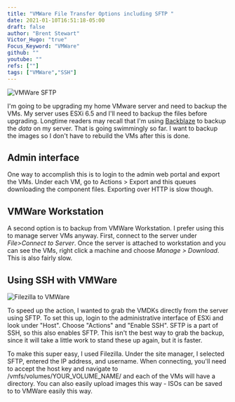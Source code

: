 ```yaml
---
title: "VMWare File Transfer Options including SFTP "
date: 2021-01-10T16:51:18-05:00
draft: false
author: "Brent Stewart"
Victor_Hugo: "true"
Focus_Keyword: "VMWare"
github: ""
youtube: ""
refs: [""]
tags: ["VMWare","SSH"]
---
```


![VMWare SFTP](/210110_VMWare-SFTP.png#floatright)

I'm going to be upgrading my home VMware server and need to backup the VMs.  My server uses ESXi 6.5 and I'll need to backup the files before upgrading.  Longtime readers may recall that I'm using [Backblaze](/posts/200804_homebackup) to backup the _data_ on my server.  That is going swimmingly so far.  I want to backup the images so I don't have to rebuild the VMs after this is done.  

## Admin interface
One way to accomplish this is to login to the admin web portal and export the VMs.  Under each VM, go to Actions > Export and this queues downloading the component files.  Exporting over HTTP is slow though.

## VMWare Workstation
A second option is to backup from VMWare Workstation.  I prefer using this to manage server VMs anyway.  First, connect to the server under _File>Connect to Server_.  Once the server is attached to workstation and you can see the VMs, right click a machine and choose _Manage > Download_. This is also fairly slow.

## Using SSH with VMWare

![Filezilla to VMWare](/210110_Filezilla.png#floatright)

To speed up the action, I wanted to grab the VMDKs directly from the server using SFTP.  To set this up, login to the administrative interface of ESXi and look under "Host".  Choose "Actions" and "Enable SSH". SFTP is a part of SSH, so this also enables SFTP.  This isn't the best way to grab the backup, since it will take a little work to stand these up again, but it is faster.



To make this super easy, I used Filezilla.  Under the site manager, I selected SFTP, entered the IP address, and username.  When connecting, you'll need to accept the host key and navigate to /vmfs/volumes/YOUR_VOLUME_NAME/ and each of the VMs will have a directory.  You can also easily upload images this way - ISOs can be saved to to VMWare easily this way.

